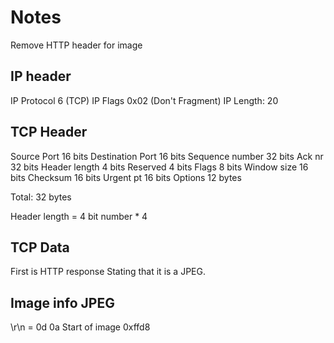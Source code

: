 # Notes
Remove HTTP header for image

## IP header
IP Protocol 6 (TCP)
IP Flags 0x02 (Don't Fragment)
IP Length: 20

## TCP Header
Source Port      16 bits
Destination Port 16 bits
Sequence number  32 bits
Ack nr           32 bits
Header length     4 bits
Reserved          4 bits
Flags             8 bits
Window size      16 bits
Checksum         16 bits
Urgent pt        16 bits
Options          12 bytes

Total: 32 bytes

Header length = 4 bit number  * 4

## TCP Data
First is HTTP response
Stating that it is a JPEG.

## Image info JPEG
\r\n = 0d 0a
Start of image 0xffd8

